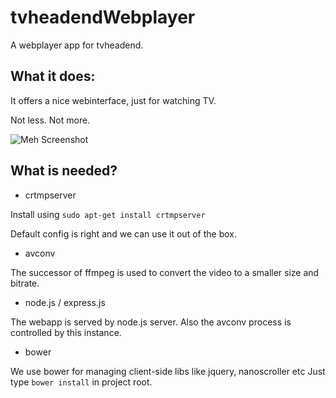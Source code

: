 tvheadendWebplayer
==================

A webplayer app for tvheadend.  

What it does:
----------------- 

It offers a nice webinterface, just for watching TV. 

Not less. Not more. 

![Meh Screenshot](http://i.imgur.com/4xexQVS.jpg)


What is needed?
-----------------
 
- crtmpserver 

 Install using `sudo apt-get install crtmpserver`

 Default config is right and we can use it out of the box.


- avconv

 The successor of ffmpeg is used to convert the video to a smaller size and bitrate. 


- node.js / express.js

The webapp is served by node.js server. Also the avconv process is controlled by this instance.


- bower

We use bower for managing client-side libs like jquery, nanoscroller etc
Just type `bower install` in project root.

